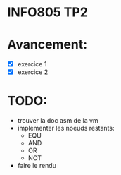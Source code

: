 # INFO805 TP2

# Avancement:
  - [x] exercice 1
  - [x] exercice 2

# TODO:
  - trouver la doc asm de la vm
  - implementer les noeuds restants:
    - EQU
    - AND
    - OR
    - NOT
  - faire le rendu
